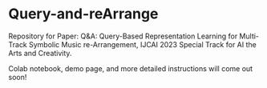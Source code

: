 # Query-and-reArrange

Repository for Paper: Q&A: Query-Based Representation Learning for Multi-Track Symbolic Music re-Arrangement, IJCAI 2023 Special Track for AI the Arts and Creativity.

Colab notebook, demo page, and more detailed instructions will come out soon!
 
